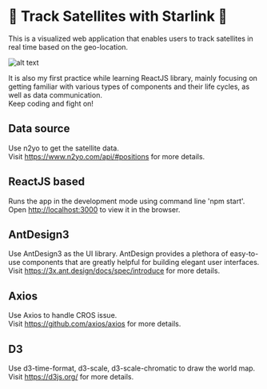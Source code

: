 # 🔭  Track Satellites with Starlink  🔭

This is a visualized web application that enables users to track satellites in real time based on the geo-location.  

![alt text](https://github.com/YihanPlus/Starlink/blob/master/src/assets/images/display.png?raw=true)

It is also my first practice while learning ReactJS library, mainly focusing on getting familiar with various types of components and their life cycles, as well as data communication.  
Keep coding and fight on!

## Data source

Use n2yo to get the satellite data.  
Visit https://www.n2yo.com/api/#positions for more details.

## ReactJS based

Runs the app in the development mode using command line 'npm start'.  
Open [http://localhost:3000](http://localhost:3000) to view it in the browser.  

## AntDesign3

Use AntDesign3 as the UI library. AntDesign provides a plethora of easy-to-use components that are greatly helpful for building elegant user interfaces.   
Visit https://3x.ant.design/docs/spec/introduce for more details.

## Axios

Use Axios to handle CROS issue.  
Visit https://github.com/axios/axios for more details.

## D3

Use d3-time-format, d3-scale, d3-scale-chromatic to draw the world map.  
Visit https://d3js.org/ for more details.




